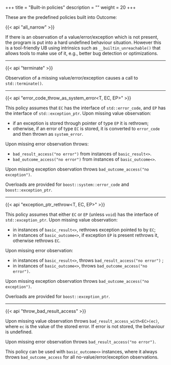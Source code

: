 +++
title = "Built-in policies"
description = ""
weight = 20
+++

These are the predefined policies built into Outcome:

{{< api "all_narrow" >}}

If there is an observation of a value/error/exception which is not present,
the program is put into a hard undefined behaviour situation. However this
is a tool-friendly UB using intrinsics
such as `__builtin_unreachable()` that allows tools to make use of it, e.g.,
better bug detection or optimizations.

<hr>

{{< api "terminate" >}}

Observation of a missing value/error/exception causes a call to
`std::terminate()`.

<hr>

{{< api "error_code_throw_as_system_error<T, EC, EP>" >}}

This policy assumes that `EC` has the interface of `std::error_code`,
and `EP` has the interface of `std::exception_ptr`. Upon missing value
observation:

* if an exception is stored through pointer of type `EP` it is rethrown;
* otherwise, if an error of type `EC` is stored, it is converted to `error_code`
  and then thrown as `system_error`.

Upon missing error observation throws:

* `bad_result_access("no error")` from instances of `basic_result<>`.
* `bad_outcome_access("no error")` from instances of `basic_outcome<>`.

Upon missing exception observation throws `bad_outcome_access("no exception")`.

Overloads are provided for `boost::system::error_code` and `boost::exception_ptr`.

<hr>

{{< api "exception_ptr_rethrow<T, EC, EP>" >}}

This policy assumes that either `EC` or `EP` (unless `void`) has the interface of `std::exception_ptr`. Upon missing value observation:

* in instances of `basic_result<>`, rethrows exception pointed to by `EC`;
* in instances of `basic_outcome<>`, if exception `EP` is present rethrows it,
  otherwise rethrows `EC`.

Upon missing error observation:

* in instances of `basic_result<>`, throws  `bad_result_access("no error")` ;
* in instances of `basic_outcome<>`, throws  `bad_outcome_access("no error")`.

Upon missing exception observation throws `bad_outcome_access("no exception")`.

Overloads are provided for `boost::exception_ptr`.

<hr>

{{< api "throw_bad_result_access<EC>" >}}

Upon missing value observation throws `bad_result_access_with<EC>(ec)`,
where `ec` is the value of the stored error. If error is not stored,
the behaviour is undefined.

Upon missing error observation throws `bad_result_access("no error")`.

This policy can be used with `basic_outcome<>` instances, where it always
throws `bad_outcome_access` for all no-value/error/exception observations.
